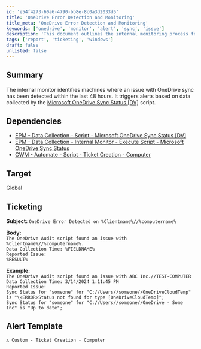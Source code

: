 ```yaml
---
id: 'e54f4273-60a6-4790-bb8e-8c0a3d2033d5'
title: 'OneDrive Error Detection and Monitoring'
title_meta: 'OneDrive Error Detection and Monitoring'
keywords: ['onedrive', 'monitor', 'alert', 'sync', 'issue']
description: 'This document outlines the internal monitoring process for detecting OneDrive sync issues within a 48-hour timeframe. It details the dependencies required for the monitoring script and provides guidance on ticket creation when issues are detected, including subject and body templates for alerts.'
tags: ['report', 'ticketing', 'windows']
draft: false
unlisted: false
---
```

## Summary

The internal monitor identifies machines where an issue with OneDrive sync has been detected within the last 48 hours. It triggers alerts based on data collected by the [Microsoft OneDrive Sync Status [DV]](<../scripts/Microsoft OneDrive Sync Status DV.md>) script.  

## Dependencies

- [EPM - Data Collection - Script - Microsoft OneDrive Sync Status [DV]](<../scripts/Microsoft OneDrive Sync Status DV.md>)
- [EPM - Data Collection - Internal Monitor - Execute Script - Microsoft OneDrive Sync Status](<./Execute Script - Microsoft OneDrive Sync Status.md>) 
- [CWM - Automate - Script - Ticket Creation - Computer](<../scripts/Ticket Creation - Computer.md>) 

## Target

Global

## Ticketing

**Subject:** `OneDrive Error Detected on %Clientname%//%computername%`

**Body:**  
`The OneDrive Audit script found an issue with %Clientname%//%computername%.`  
`Data Collection Time: %FIELDNAME%`  
`Reported Issue:`  
`%RESULT%`  

**Example:**  
`The OneDrive Audit script found an issue with ABC Inc.//TEST-COMPUTER`  
`Data Collection Time: 3/14/2024 1:11:45 PM`  
`Reported Issue:`  
`Sync Status for "someone" for "C://Users//someone//OneDriveCloudTemp" is "\<ERROR>Status not found for type [OneDriveCloudTemp]";`  
`Sync Status for "someone" for "C://Users//someone//OneDrive - Some Inc" is "Up to date";`

## Alert Template

`△ Custom - Ticket Creation - Computer`












